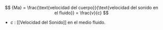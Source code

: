 


$$
	{Ma} = \frac{\text{velocidad del cuerpo}}{\text{velocidad del sonido en el fluido}} = \frac{v}{c}
$$
- $c$ : [[Velocidad del Sonido]] en el medio fluido.